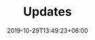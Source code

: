---
title: "Updates"
date: 2019-10-29T13:49:23+06:00
draft: false

# meta description
description: "this is meta description"

# type
type : "featured"
---